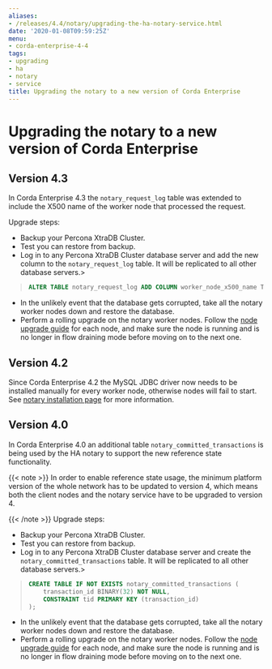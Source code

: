 ```yaml
---
aliases:
- /releases/4.4/notary/upgrading-the-ha-notary-service.html
date: '2020-01-08T09:59:25Z'
menu:
- corda-enterprise-4-4
tags:
- upgrading
- ha
- notary
- service
title: Upgrading the notary to a new version of Corda Enterprise
---
```



# Upgrading the notary to a new version of Corda Enterprise


## Version 4.3

In Corda Enterprise 4.3 the `notary_request_log` table was extended to include the X500 name of the worker node that processed the request.

Upgrade steps:


* Backup your Percona XtraDB Cluster.
* Test you can restore from backup.
* Log in to any Percona XtraDB Cluster database server and add the new column to the `notary_request_log` table. It will be replicated to all other database servers.> 
> ```sql
> ALTER TABLE notary_request_log ADD COLUMN worker_node_x500_name TEXT;
> ```
> 


* In the unlikely event that the database gets corrupted, take all the notary worker nodes down and restore the database.
* Perform a rolling upgrade on the notary worker nodes. Follow the [node upgrade guide](../node-upgrade-notes.md) for each node, and make sure the node is running and is no longer in flow draining mode before moving on to the next one.


## Version 4.2

Since Corda Enterprise 4.2 the MySQL JDBC driver now needs to be installed manually for every worker node, otherwise nodes will fail to start.
See [notary installation page](installing-the-notary-service.md#mysql-driver) for more information.


## Version 4.0

In Corda Enterprise 4.0 an additional table `notary_committed_transactions` is being used by the HA notary to support the new reference state functionality.

{{< note >}}
In order to enable reference state usage, the minimum platform version of the whole network has to be updated to version 4, which means
both the client nodes and the notary service have to be upgraded to version 4.

{{< /note >}}
Upgrade steps:


* Backup your Percona XtraDB Cluster.
* Test you can restore from backup.
* Log in to any Percona XtraDB Cluster database server and create the `notary_committed_transactions` table. It will be replicated to all other database servers.> 
> ```sql
> CREATE TABLE IF NOT EXISTS notary_committed_transactions (
>     transaction_id BINARY(32) NOT NULL,
>     CONSTRAINT tid PRIMARY KEY (transaction_id)
> );
> ```
> 


* In the unlikely event that the database gets corrupted, take all the notary worker nodes down and restore the database.
* Perform a rolling upgrade on the notary worker nodes. Follow the [node upgrade guide](../node-upgrade-notes.md) for each node, and make sure the node is running and is no longer in flow draining mode before moving on to the next one.

